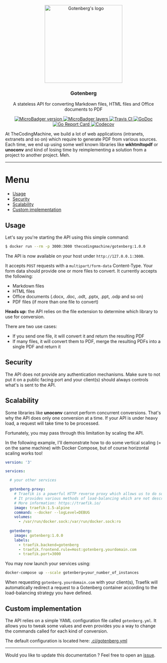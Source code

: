 <p align="center">
    <img src="https://user-images.githubusercontent.com/8983173/38133342-11df3bd8-340f-11e8-9fe4-50baecdceeca.png" alt="Gotenberg's logo" width="250" height="250" />
</p>
<h3 align="center">Gotenberg</h3>
<p align="center">A stateless API for converting Markdown files, HTML files and Office documents to PDF</p>
<p align="center">
    <a href="https://microbadger.com/images/thecodingmachine/gotenberg:1.0.0">
        <img src="https://images.microbadger.com/badges/version/thecodingmachine/gotenberg:1.0.0.svg" alt="MicroBadger version">
    </a>
    <a href="https://microbadger.com/images/thecodingmachine/gotenberg:1.0.0">
        <img src="https://images.microbadger.com/badges/image/thecodingmachine/gotenberg:1.0.0.svg" alt="MicroBadger layers">
    </a>
    <a href="https://travis-ci.org/thecodingmachine/gotenberg">
        <img src="https://travis-ci.org/thecodingmachine/gotenberg.svg?branch=1.0.0" alt="Travis CI">
    </a>
    <a href="https://godoc.org/github.com/thecodingmachine/gotenberg">
        <img src="https://godoc.org/github.com/thecodingmachine/gotenberg?status.svg" alt="GoDoc">
    </a>
    <a href="https://goreportcard.com/report/thecodingmachine/gotenberg">
        <img src="https://goreportcard.com/badge/github.com/thecodingmachine/gotenberg" alt="Go Report Card">
    </a>
    <a href="https://codecov.io/gh/thecodingmachine/gotenberg/branch/1.0.0">
        <img src="https://codecov.io/gh/thecodingmachine/gotenberg/branch/1.0.0/graph/badge.svg" alt="Codecov">
    </a>
</p>

At TheCodingMachine, we build a lot of web applications (intranets, extranets and so on) which require to generate PDF from 
various sources. Each time, we end up using some well known libraries like **wkhtmltopdf** or **unoconv** and kind of losing time by
reimplementing a solution from a project to another project. Meh.

---

# Menu

* [Usage](#usage)
* [Security](#security)
* [Scalability](#scalability)
* [Custom implementation](#custom-implementation)

## Usage

Let's say you're starting the API using this simple command:

```sh
$ docker run --rm -p 3000:3000 thecodingmachine/gotenberg:1.0.0
```

The API is now available on your host under `http://127.0.0.1:3000`.

It accepts `POST` requests with a `multipart/form-data` Content-Type. Your form data should provide one or more files to convert.
It currently accepts the following:

* Markdown files
* HTML files
* Office documents (.docx, .doc, .odt, .pptx, .ppt, .odp and so on)
* PDF files (if more than one file to convert)

**Heads up:** the API relies on the file extension to determine which library to use for conversion.

There are two use cases:

* If you send one file, it will convert it and return the resulting PDF
* If many files, it will convert them to PDF, merge the resulting PDFs into a single PDF and return it

## Security

The API does not provide any authentication mechanisms. Make sure to not put it on a public facing port and your client(s) should always 
controls what's is sent to the API.

## Scalability

Some libraries like **unoconv** cannot perform concurrent conversions. That's why the API does only one conversion at a time.
If your API is under heavy load, a request will take time to be processed. 

Fortunately, you may pass through this limitation by scaling the API.

In the following example, I'll demonstrate how to do some vertical scaling (= on the same machine) with Docker Compose, but of course horizontal scaling works too!

```yaml
version: '3'

services:

  # your other services

  gotenberg-proxy:
    # Traefik is a powerful HTTP reverse proxy which allows us to do some load-balancing. 
    # It provides various methods of load-balancing which are not described here.
    # More information: https://traefik.io/
    image: traefik:1.5-alpine
    command: --docker --logLevel=DEBUG
    volumes:
      - /var/run/docker.sock:/var/run/docker.sock:ro
      
  gotenberg:
    image: gotenberg:1.0.0
    labels:
      - traefik.backend=gotenberg
      - traefik.frontend.rule=Host:gotenberg.yourdomain.com
      - traefik.port=3000
```

You may now launch your services using:

```sh
docker-compose up --scale gotenberg=your_number_of_instances
```

When requesting `gotenberg.yourdomain.com` with your client(s), Traefik will automatically redirect a request to a Gotenberg container
according to the load-balancing strategy you have defined.

## Custom implementation

The API relies on a simple YAML configuration file called `gotenberg.yml`. It allows you to tweak some values and even provides you 
a way to change the commands called for each kind of conversion.

The default configuration is located here: [.ci/gotenberg.yml](.ci/gotenberg.yml)

---

Would you like to update this documentation ? Feel free to open an [issue](../../issues).